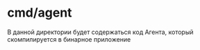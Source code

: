 # cmd/agent

В данной директории будет содержаться код Агента, который скомпилируется в бинарное приложение

